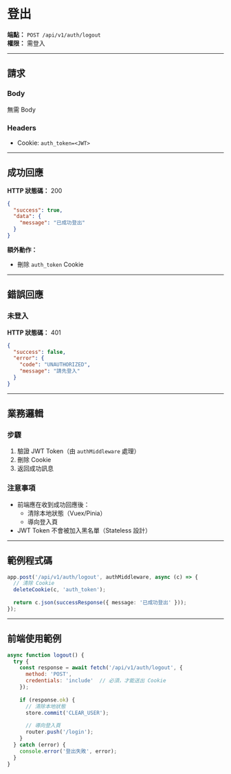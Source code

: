 # 登出

**端點：** `POST /api/v1/auth/logout`  
**權限：** 需登入

---

## 請求

### Body
無需 Body

### Headers
- Cookie: `auth_token=<JWT>`

---

## 成功回應

**HTTP 狀態碼：** 200

```json
{
  "success": true,
  "data": {
    "message": "已成功登出"
  }
}
```

**額外動作：**
- 刪除 `auth_token` Cookie

---

## 錯誤回應

### 未登入
**HTTP 狀態碼：** 401
```json
{
  "success": false,
  "error": {
    "code": "UNAUTHORIZED",
    "message": "請先登入"
  }
}
```

---

## 業務邏輯

### 步驟
1. 驗證 JWT Token（由 `authMiddleware` 處理）
2. 刪除 Cookie
3. 返回成功訊息

### 注意事項
- 前端應在收到成功回應後：
  - 清除本地狀態（Vuex/Pinia）
  - 導向登入頁
- JWT Token 不會被加入黑名單（Stateless 設計）

---

## 範例程式碼

```typescript
app.post('/api/v1/auth/logout', authMiddleware, async (c) => {
  // 清除 Cookie
  deleteCookie(c, 'auth_token');
  
  return c.json(successResponse({ message: '已成功登出' }));
});
```

---

## 前端使用範例

```javascript
async function logout() {
  try {
    const response = await fetch('/api/v1/auth/logout', {
      method: 'POST',
      credentials: 'include'  // 必須，才能送出 Cookie
    });
    
    if (response.ok) {
      // 清除本地狀態
      store.commit('CLEAR_USER');
      
      // 導向登入頁
      router.push('/login');
    }
  } catch (error) {
    console.error('登出失敗', error);
  }
}
```


